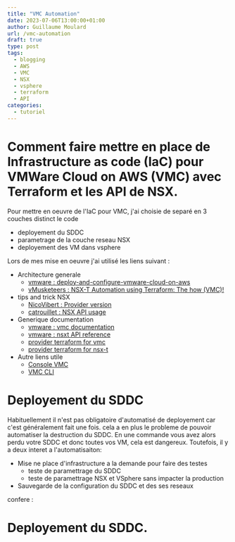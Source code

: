 ```yaml
---
title: "VMC Automation"
date: 2023-07-06T13:00:00+01:00
author: Guillaume Moulard
url: /vmc-automation
draft: true
type: post
tags:
  - blogging
  - AWS
  - VMC
  - NSX
  - vsphere
  - terraform 
  - API
categories:
  - tutoriel
---
```


# Comment faire mettre en place de Infrastructure as code (IaC) pour VMWare Cloud on AWS (VMC) avec Terraform et les API de NSX. 

Pour mettre en oeuvre de l'IaC pour VMC, j'ai choisie de separé en 3 couches distinct le code 
- deployement du SDDC
- parametrage de la couche reseau NSX
- deployement des VM dans vsphere

Lors de mes mise en oeuvre j'ai utilisé les liens suivant : 
- Architecture generale
    - [vmware : deploy-and-configure-vmware-cloud-on-aws](https://blogs.vmware.com/cloud/2022/06/30/using-terraform-with-multiple-providers-to-deploy-and-configure-vmware-cloud-on-aws/)
    - [vMusketeers : NSX-T Automation using Terraform: The how (VMC)!](https://vmusketeers.com/2020/08/10/nsx-t-automation-using-terraform-the-how-vmc/)
- tips and trick NSX
    - [NicoVibert : Provider version](https://nicovibert.com/2020/02/04/terraform-provider-for-nsx-t-policy-and-vmware-cloud-on-aws/)
    - [catrouillet : NSX API usage](https://blog.catrouillet.net/2022/06/19/automate-authentication-token-on-vmware-cloud-vmc-on-aws-in-postman/)
- Generique documentation
    - [vmware : vmc documentation](https://docs.vmware.com/fr/VMware-Cloud-on-AWS/index.html)
    - [vmware : nsxt API reference]()
    - [provider terraform for vmc](https://registry.terraform.io/providers/vmware/vmc/latest/docs)
    - [provider terraform for nsx-t](https://registry.terraform.io/providers/vmware/nsxt/latest/docs)
- Autre liens utile
    - [Console VMC](https://vmc.vmware.com/console/sddcs)
    - [VMC CLI](https://flings.vmware.com/python-client-for-vmc-on-aws)

# Deployement du SDDC    

Habituellement il n'est pas obligatoire d'automatisé de deployement car c'est généralement fait une fois. cela a en plus le probleme de pouvoir automatiser la destruction du SDDC. En une commande vous avez alors perdu votre SDDC et donc toutes vos VM, cela est dangereux. Toutefois, il y a deux interet a l'automatisaiton: 
- Mise ne place d'infrastructure a la demande pour faire des testes
    - teste de paramettrage du SDDC
    - teste de paramettrage NSX et VSphere sans impacter la production
- Sauvegarde de la configuration du SDDC et des ses reseaux

confere : 

# Deployement du SDDC. 